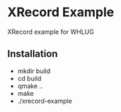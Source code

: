 # XRecord Example

XRecord example for WHLUG

## Installation

* mkdir build
* cd build
* qmake ..
* make
* ./xrecord-example

